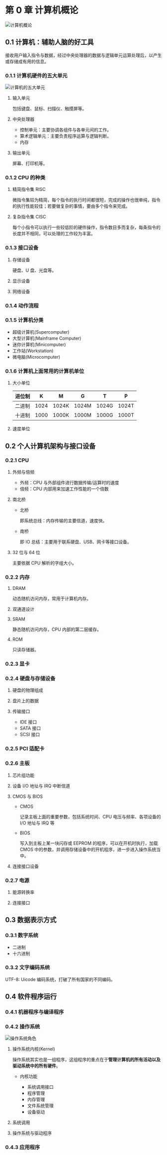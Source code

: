 # 第 0 章 计算机概论

![计算机概论](../resources/images/00_计算机概论.png)

## 0.1 计算机：辅助人脑的好工具

接收用户输入指令与数据，经过中央处理器的数据与逻辑单元运算处理后，以产生或存储成有用的信息。

### 0.1.1 计算机硬件的五大单元

![计算机的五大单元](../resources/images/计算机的五大单元.png)

1. 输入单元

    包括键盘、鼠标、扫描仪、触摸屏等。

2. 中央处理器

    - 控制单元：主要协调各组件与各单元间的工作。
    - 算术逻辑单元：主要负责程序运算与逻辑判断。
    - 内存

3. 输出单元

    屏幕、打印机等。

### 0.1.2 CPU 的种类

1. 精简指令集 RISC

    微指令集较为精简，每个指令的执行时间都很短，完成的操作也很单纯，指令的执行性能较佳；若要做复杂的事情，要由多个指令来完成。

2. 复杂指令集 CISC

    每个小指令可以执行一些较低阶的硬件操作，指令数目多而复杂，每条指令的长度并不相同，可以处理的工作较为丰富。

### 0.1.3 接口设备

1. 存储设备

    硬盘、U 盘、光盘等。

2. 显示设备

3. 网络设备

### 0.1.4 动作流程

### 0.1.5 计算机分类

-   超级计算机(Supercomputer)
-   大型计算机(Mainframe Computer)
-   迷你计算机(Minicomputer)
-   工作站(Workstation)
-   微电脑(Microcomputer)

### 0.1.6 计算机上面常用的计算机单位

1. 大小单位

    | 进位制 | K    | M     | G     | T     | P     |
    | ------ | ---- | ----- | ----- | ----- | ----- |
    | 二进制 | 1024 | 1024K | 1024M | 1024G | 1024T |
    | 十进制 | 1000 | 1000K | 1000M | 1000G | 1000T |

2. 速度单位

## 0.2 个人计算机架构与接口设备

### 0.2.1 CPU

1. 外频与倍频

    - 外频：CPU 与外部组件进行数据传输/运算时的速度
    - 倍频：CPU 内部用来加速工作性能的一个倍数

2. 南北桥

    - 北桥

        即系统总线：内存传输的主要信道，速度快。

    - 南桥

        即 IO 总结：主要用于联系硬盘、USB、网卡等接口设备。

3. 32 位与 64 位

    主要依据 CPU 解析的字组大小。

### 0.2.2 内存

1. DRAM

    动态随机访问内存，常用于计算机内存。

2. 双通道设计

3. SRAM

    静态随机访问内存，CPU 内部的第二层缓存。

4. ROM

    只读存储器。

### 0.2.3 显卡

### 0.2.4 硬盘与存储设备

1. 硬盘的物理组成

2. 盘片上的数据

3. 传输接口

    - IDE 接口
    - SATA 接口
    - SCSI 接口

### 0.2.5 PCI 适配卡

### 0.2.6 主板

1. 芯片组功能

2. 设备 I/O 地址与 IRQ 中断信道

3. CMOS 与 BIOS

    - CMOS

        记录主板上面的重要参数，包括系统时间、CPU 电压与频率、各项设备的 I/O 地址与 IRQ 等

    - BIOS

        写入到主板上某一块闪存或 EEPROM 的程序，可以在开机时执行，加载 CMOS 中的参数，并调用存储设备中的开机程序，进一步进入操作系统当中。

4. 连接接口设备

### 0.2.7 电源

1. 能源转换率

2. 连接接口

## 0.3 数据表示方式

### 0.3.1 数字系统

-   二进制
-   十六进制

### 0.3.2 文字编码系统

UTF-8: Uicode 编码系统，打破了所有国家的不同编码。

## 0.4 软件程序运行

### 0.4.1 机器程序与编译程序

### 0.4.2 操作系统

![操作系统角色](../resources/images/操作系统的角色.png)

1. 操作系统内核(Kernel)

    操作系统其实也是一组程序，这组程序的重点在于**管理计算机的所有活动以及驱动系统中的所有硬件**。

    - 内核功能

        - 系统调用接口
        - 程序管理
        - 内存管理
        - 文件系统管理
        - 设备驱动

2. 系统调用

3. 操作系统与驱动程序

### 0.4.3 应用程序
